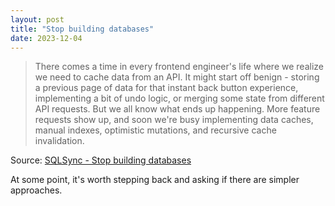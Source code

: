 ```yaml
---
layout: post
title: "Stop building databases"
date: 2023-12-04
---
```


> There comes a time in every frontend engineer's life where we realize we
need to cache data from an API. It might start off benign - storing a
previous page of data for that instant back button experience, implementing
a bit of undo logic, or merging some state from different API requests. But
we all know what ends up happening. More feature requests show up, and soon
we're busy implementing data caches, manual indexes, optimistic mutations,
and recursive cache invalidation.

Source: [SQLSync - Stop building databases](
https://sqlsync.dev/posts/stop-building-databases/)

At some point, it's worth stepping back and asking if there are simpler
approaches.

